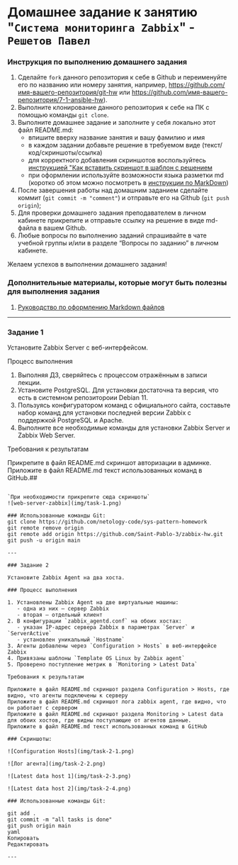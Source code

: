 # Домашнее задание к занятию "`Система мониторинга Zabbix`" - `Решетов Павел`


### Инструкция по выполнению домашнего задания

   1. Сделайте `fork` данного репозитория к себе в Github и переименуйте его по названию или номеру занятия, например, https://github.com/имя-вашего-репозитория/git-hw или  https://github.com/имя-вашего-репозитория/7-1-ansible-hw).
   2. Выполните клонирование данного репозитория к себе на ПК с помощью команды `git clone`.
   3. Выполните домашнее задание и заполните у себя локально этот файл README.md:
      - впишите вверху название занятия и вашу фамилию и имя
      - в каждом задании добавьте решение в требуемом виде (текст/код/скриншоты/ссылка)
      - для корректного добавления скриншотов воспользуйтесь [инструкцией "Как вставить скриншот в шаблон с решением](https://github.com/netology-code/sys-pattern-homework/blob/main/screen-instruction.md)
      - при оформлении используйте возможности языка разметки md (коротко об этом можно посмотреть в [инструкции  по MarkDown](https://github.com/netology-code/sys-pattern-homework/blob/main/md-instruction.md))
   4. После завершения работы над домашним заданием сделайте коммит (`git commit -m "comment"`) и отправьте его на Github (`git push origin`);
   5. Для проверки домашнего задания преподавателем в личном кабинете прикрепите и отправьте ссылку на решение в виде md-файла в вашем Github.
   6. Любые вопросы по выполнению заданий спрашивайте в чате учебной группы и/или в разделе “Вопросы по заданию” в личном кабинете.
   
Желаем успехов в выполнении домашнего задания!
   
### Дополнительные материалы, которые могут быть полезны для выполнения задания

1. [Руководство по оформлению Markdown файлов](https://gist.github.com/Jekins/2bf2d0638163f1294637#Code)

---

### Задание 1

Установите Zabbix Server с веб-интерфейсом.

Процесс выполнения

1. Выполняя ДЗ, сверяйтесь с процессом отражённым в записи лекции.
2. Установите PostgreSQL. Для установки достаточна та версия, что есть в системном репозитороии Debian 11.
3. Пользуясь конфигуратором команд с официального сайта, составьте набор команд для установки последней версии Zabbix с поддержкой PostgreSQL и Apache.
4. Выполните все необходимые команды для установки Zabbix Server и Zabbix Web Server.

Требования к результатам

Прикрепите в файл README.md скриншот авторизации в админке.
Приложите в файл README.md текст использованных команд в GitHub.##

```

`При необходимости прикрепитe сюда скриншоты`
![web-server-zabbix](img/task-1.png)

### Использованные команды Git:
git clone https://github.com/netology-code/sys-pattern-homework    
git remote remove origin
git remote add origin https://github.com/Saint-Pablo-3/zabbix-hw.git
git push -u origin main

---

### Задание 2

Установите Zabbix Agent на два хоста.

### Процесс выполнения

1. Установлены Zabbix Agent на две виртуальные машины:
   - одна из них — сервер Zabbix  
   - вторая — отдельный клиент
2. В конфигурации `zabbix_agentd.conf` на обоих хостах:
   - указан IP-адрес сервера Zabbix в параметрах `Server` и `ServerActive`
   - установлен уникальный `Hostname`
3. Агенты добавлены через `Configuration > Hosts` в веб-интерфейсе Zabbix
4. Привязаны шаблоны `Template OS Linux by Zabbix agent`
5. Проверено поступление метрик в `Monitoring > Latest Data`

Требования к результатам

Приложите в файл README.md скриншот раздела Configuration > Hosts, где видно, что агенты подключены к серверу
Приложите в файл README.md скриншот лога zabbix agent, где видно, что он работает с сервером
Приложите в файл README.md скриншот раздела Monitoring > Latest data для обоих хостов, где видны поступающие от агентов данные.
Приложите в файл README.md текст использованных команд в GitHub

### Скриншоты:

![Configuration Hosts](img/task-2-1.png)

![Лог агента](img/task-2-2.png)

![Latest data host 1](img/task-2-3.png)

![Latest data host 2](img/task-2-4.png)

### Использованные команды Git:

git add .
git commit -m "all tasks is done"
git push origin main
yaml
Копировать
Редактировать

---

